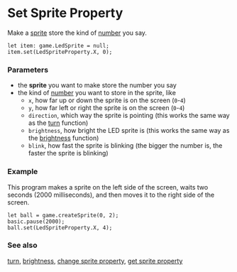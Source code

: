 # Set Sprite Property

Make a [sprite](/reference/game/create-sprite) store the kind of [number](/types/number) you say.

```sig
let item: game.LedSprite = null;
item.set(LedSpriteProperty.X, 0);
```

### Parameters

* the **sprite** you want to make store the number you say
* the kind of [number](/types/number) you want to store in the sprite, like
    * ``x``, how far up or down the sprite is on the screen (`0`-`4`)
    * ``y``, how far left or right the sprite is on the screen (`0`-`4`)
    * ``direction``, which way the sprite is pointing (this works the same way as the [turn](/reference/game/turn) function)
    * ``brightness``, how bright the LED sprite is (this works the same way as the [brightness](/reference/led/brightness) function)
    * ``blink``, how fast the sprite is blinking (the bigger the number is, the faster the sprite is blinking)

### Example

This program makes a sprite on the left side of the screen,
waits two seconds (2000 milliseconds),
and then moves it to the right side of the screen.

```blocks
let ball = game.createSprite(0, 2);
basic.pause(2000);
ball.set(LedSpriteProperty.X, 4);
```

### See also

[turn](/reference/game/turn),
[brightness](/reference/led/brightness),
[change sprite property](/reference/game/change-sprite-property),
[get sprite property](/reference/game/get-sprite-property)
